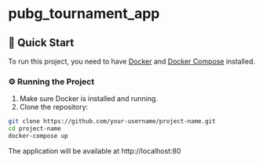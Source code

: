 # pubg_tournament_app


## 🚀 Quick Start

To run this project, you need to have [Docker](https://www.docker.com/) and [Docker Compose](https://docs.docker.com/compose/) installed.

### ⚙️ Running the Project

1. Make sure Docker is installed and running.
2. Clone the repository:

```bash
git clone https://github.com/your-username/project-name.git
cd project-name
docker-compose up
```

The application will be available at http://localhost:80
